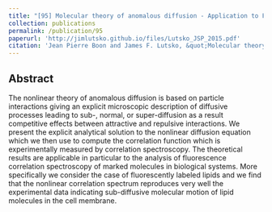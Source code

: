 ```yaml
---
title: "[95] Molecular theory of anomalous diffusion - Application to Fluorescence Correlation Spectroscopy"
collection: publications
permalink: /publication/95
paperurl: 'http://jimlutsko.github.io/files/Lutsko_JSP_2015.pdf'
citation: 'Jean Pierre Boon and James F. Lutsko, &quot;Molecular theory of anomalous diffusion - Application to Fluorescence Correlation Spectroscopy&quot;, <i>J. Stat. Phys.</i>, <strong>160</strong>, 622 (2015)'
---
```

Abstract
---
The nonlinear theory of anomalous diffusion is based on particle interactions giving an explicit microscopic description of diffusive processes leading to sub-, normal, or super-diffusion as a result competitive effects between attractive and repulsive interactions. We present the explicit analytical solution to the nonlinear diffusion equation which we then use to compute the correlation function which is experimentally measured by correlation spectroscopy. The theoretical results are applicable in particular to the analysis of fluorescence correlation spectroscopy of marked molecules in biological systems. More specifically we consider the case of fluorescently labeled lipids and we find that the nonlinear correlation spectrum reproduces very well the experimental data indicating sub-diffusive molecular motion of lipid molecules in the cell membrane.
